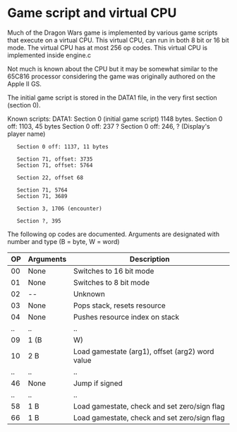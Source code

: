 # Game script and virtual CPU

Much of the Dragon Wars game is implemented by various game scripts that execute on a virtual CPU. This
virtual CPU, can run in both 8 bit or 16 bit mode. The virtual CPU has at most 256 op codes. This virtual CPU
is implemented inside engine.c

Not much is known about the CPU but it may be somewhat similar to the 65C816 processor considering the game
was originally authored on the Apple II GS.

The initial game script is stored in the DATA1 file, in the very first section (section 0).

Known scripts:
DATA1: Section 0 (initial game script) 1148 bytes.
       Section 0 off: 1103, 45 bytes
       Section 0 off: 237 ?
       Section 0 off: 246, ? (Display's player name)

       Section 0 off: 1137, 11 bytes

       Section 71, offset: 3735
       Section 71, offset: 5764

       Section 22, offset 68

       Section 71, 5764
       Section 71, 3689

       Section 3, 1706 (encounter)

       Section ?, 395



The following op codes are documented. Arguments are designated with number and type (B = byte, W = word)

| OP | Arguments | Description                                  |
|----|-----------|----------------------------------------------|
| 00 | None      | Switches to 16 bit mode                      |
| 01 | None      | Switches to 8 bit mode                       |
| 02 | --        | Unknown                                      |
| 03 | None      | Pops stack, resets resource                  |
| 04 | None      | Pushes resource index on stack               |
| .. | ..        | ..                                           |
| 09 | 1 (B|W)   | Loads word\_3AE2 with argument               |
| 10 | 2 B       | Load gamestate (arg1), offset (arg2) word value |
| .. | ..        | ..                                           |
| 46 | None      | Jump if signed                               |
| .. | ..        | ..                                           |
| 58 | 1 B       | Load gamestate, check and set zero/sign flag |
| 66 | 1 B       | Load gamestate, check and set zero/sign flag |
